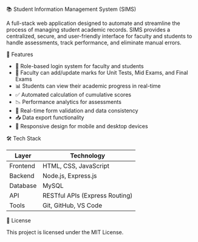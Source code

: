 📚 Student Information Management System (SIMS)

A full-stack web application designed to automate and streamline the process of managing student academic records. SIMS provides a centralized, secure, and user-friendly interface for faculty and students to handle assessments, track performance, and eliminate manual errors.

🚀 Features

- 🔐 Role-based login system for faculty and students
- 📝 Faculty can add/update marks for Unit Tests, Mid Exams, and Final Exams
- 📊 Students can view their academic progress in real-time
- ✅ Automated calculation of cumulative scores
- 📉 Performance analytics for assessments
- 🔄 Real-time form validation and data consistency
- 📥 Data export functionality
- 📱 Responsive design for mobile and desktop devices

🛠️ Tech Stack

| Layer        | Technology                          |
|--------------|-------------------------------------|
| Frontend     | HTML, CSS, JavaScript               |
| Backend      | Node.js, Express.js                 |
| Database     | MySQL                               |
| API          | RESTful APIs (Express Routing)      |
| Tools        | Git, GitHub, VS Code                |

📄 License

This project is licensed under the MIT License.


